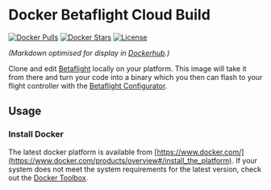 # Docker Betaflight Cloud Build
[![Docker Pulls](https://img.shields.io/docker/pulls/betaflight/cloudbuild.svg)](https://hub.docker.com/r/betaflight/cloudbuild/) [![Docker Stars](https://img.shields.io/docker/stars/betaflight/cloudbuild.svg)](https://hub.docker.com/r/betaflight/cloudbuild/) [![License](https://img.shields.io/badge/license-GPL--3.0-blue.svg?style=flat)](https://github.com/betaflight/cloudbuild/blob/master/LICENSE)

_(Markdown optimised for display in [Dockerhub](https://hub.docker.com/r/betaflight/cloudbuild).)_

Clone and edit [Betaflight](https://github.com/betaflight/betaflight) locally on your platform. This image will take it from there and turn your code into a binary which you then can flash to your flight controller with the [Betaflight Configurator](https://github.com/betaflight/betaflight-configurator).

## Usage
### Install Docker
The latest docker platform is available from [https://www.docker.com/](https://www.docker.com/products/overview#/install_the_platform). If your system does not meet the system requirements for the latest version, check out the [Docker Toolbox](https://www.docker.com/products/docker-toolbox).

